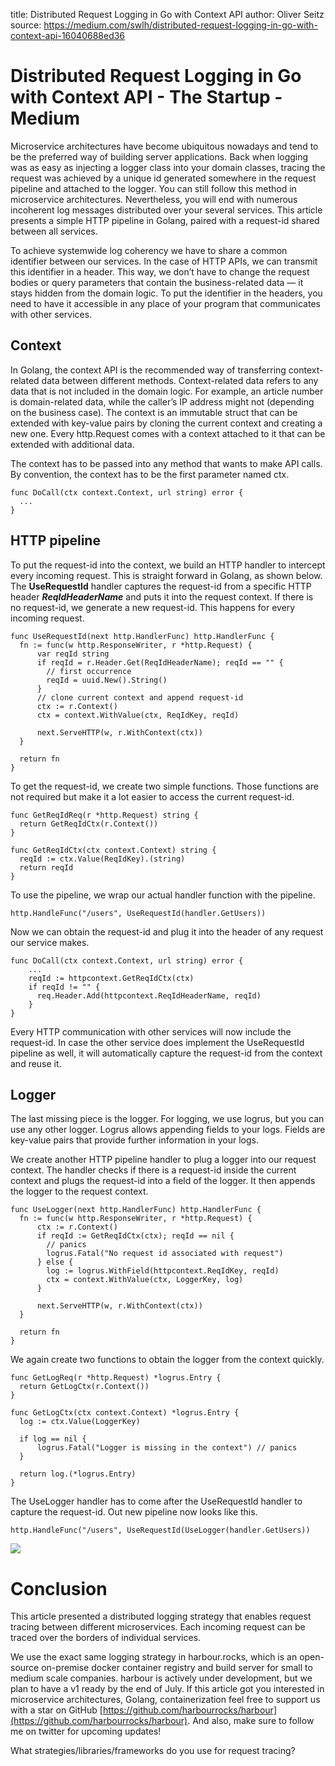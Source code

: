 title: Distributed Request Logging in Go with Context API
author: Oliver Seitz
source: https://medium.com/swlh/distributed-request-logging-in-go-with-context-api-16040688ed36

# Distributed Request Logging in Go with Context API - The Startup - Medium

Microservice architectures have become ubiquitous nowadays and tend to be the preferred way of building server applications. Back when logging was as easy as injecting a logger class into your domain classes, tracing the request was achieved by a unique id generated somewhere in the request pipeline and attached to the logger. You can still follow this method in microservice architectures. Nevertheless, you will end with numerous incoherent log messages distributed over your several services. This article presents a simple HTTP pipeline in Golang, paired with a request-id shared between all services.

To achieve systemwide log coherency we have to share a common identifier between our services. In the case of HTTP APIs, we can transmit this identifier in a header. This way, we don’t have to change the request bodies or query parameters that contain the business-related data — it stays hidden from the domain logic. To put the identifier in the headers, you need to have it accessible in any place of your program that communicates with other services.

## Context

In Golang, the context API is the recommended way of transferring context-related data between different methods. Context-related data refers to any data that is not included in the domain logic. For example, an article number is domain-related data, while the caller’s IP address might not (depending on the business case). The context is an immutable struct that can be extended with key-value pairs by cloning the current context and creating a new one. Every http.Request comes with a context attached to it that can be extended with additional data.

The context has to be passed into any method that wants to make API calls. By convention, the context has to be the first parameter named ctx.

    func DoCall(ctx context.Context, url string) error {
      ...
    }

## HTTP pipeline

To put the request-id into the context, we build an HTTP handler to intercept every incoming request. This is straight forward in Golang, as shown below. The **UseRequestId** handler captures the request-id from a specific HTTP header ***ReqIdHeaderName*** and puts it into the request context. If there is no request-id, we generate a new request-id. This happens for every incoming request.

    func UseRequestId(next http.HandlerFunc) http.HandlerFunc {
      fn := func(w http.ResponseWriter, r *http.Request) {
          var reqId string
          if reqId = r.Header.Get(ReqIdHeaderName); reqId == "" {
            // first occurrence
            reqId = uuid.New().String()
          }
          // clone current context and append request-id
          ctx := r.Context()
          ctx = context.WithValue(ctx, ReqIdKey, reqId)

          next.ServeHTTP(w, r.WithContext(ctx))
      }

      return fn
    }

To get the request-id, we create two simple functions. Those functions are not required but make it a lot easier to access the current request-id.

    func GetReqIdReq(r *http.Request) string {
      return GetReqIdCtx(r.Context())
    }

    func GetReqIdCtx(ctx context.Context) string {
      reqId := ctx.Value(ReqIdKey).(string)
      return reqId
    }

To use the pipeline, we wrap our actual handler function with the pipeline.

    http.HandleFunc("/users", UseRequestId(handler.GetUsers))

Now we can obtain the request-id and plug it into the header of any request our service makes.

    func DoCall(ctx context.Context, url string) error {
        ...
        reqId := httpcontext.GetReqIdCtx(ctx)
        if reqId != "" {
          req.Header.Add(httpcontext.ReqIdHeaderName, reqId)
        }
    }

Every HTTP communication with other services will now include the request-id. In case the other service does implement the UseRequestId pipeline as well, it will automatically capture the request-id from the context and reuse it.

## Logger

The last missing piece is the logger. For logging, we use logrus, but you can use any other logger. Logrus allows appending fields to your logs. Fields are key-value pairs that provide further information in your logs.

We create another HTTP pipeline handler to plug a logger into our request context. The handler checks if there is a request-id inside the current context and plugs the request-id into a field of the logger. It then appends the logger to the request context.

    func UseLogger(next http.HandlerFunc) http.HandlerFunc {
      fn := func(w http.ResponseWriter, r *http.Request) {
          ctx := r.Context()
          if reqId := GetReqIdCtx(ctx); reqId == nil {
            // panics
            logrus.Fatal("No request id associated with request")
          } else {
            log := logrus.WithField(httpcontext.ReqIdKey, reqId)
            ctx = context.WithValue(ctx, LoggerKey, log)
          }

          next.ServeHTTP(w, r.WithContext(ctx))
      }

      return fn
    }

We again create two functions to obtain the logger from the context quickly.

    func GetLogReq(r *http.Request) *logrus.Entry {
      return GetLogCtx(r.Context())
    }

    func GetLogCtx(ctx context.Context) *logrus.Entry {
      log := ctx.Value(LoggerKey)

      if log == nil {
          logrus.Fatal("Logger is missing in the context") // panics
      }

      return log.(*logrus.Entry)
    }

The UseLogger handler has to come after the UseRequestId handler to capture the request-id. Out new pipeline now looks like this.

    http.HandleFunc("/users", UseRequestId(UseLogger(handler.GetUsers))

![](https://miro.medium.com/max/1400/1*rgKf-_W7zQx2DkwcAiAkJw.png)

# Conclusion

This article presented a distributed logging strategy that enables request tracing between different microservices. Each incoming request can be traced over the borders of individual services.

We use the exact same logging strategy in harbour.rocks, which is an open-source on-premise docker container registry and build server for small to medium scale companies. harbour is actively under development, but we plan to have a v1 ready by the end of July. If this article got you interested in microservice architectures, Golang, containerization feel free to support us with a star on GitHub [https://github.com/harbourrocks/harbour](https://github.com/harbourrocks/harbour). And also, make sure to follow me on twitter for upcoming updates!

What strategies/libraries/frameworks do you use for request tracing?